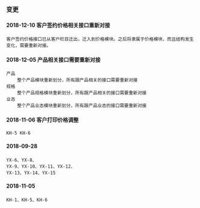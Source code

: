 ### 变更

#### 2018-12-10 客户签约价格相关接口重新对接
    客户签约价格接口已从客户栏目迁出，迁入到价格模块。之后将隶属于价格模块，而且结构发生变化，需要重新对接。

#### 2018-12-05 产品相关接口需要重新对接
    产品
        整个产品模块重新划分，所有跟产品相关的接口需要重新对接
    规格
        整个产品规格模块重新划分，所有跟产品相关的接口需要重新对接
    业态
        整个产品业态模块重新划分，所有跟产品业态的接口需要重新对接

#### 2018-11-06 客户打印价格调整
    KH-5 KH-6
#### 2018-09-28
    YX-6、YX-8、
    YX-9、YX-10、YX-11、YX-12、
    YX-13、YX-14、YX-15

#### 2018-11-05
    KH-1、KH-5、KH-6    